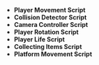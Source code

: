 * **Player Movement Script**
* **Collision Detector Script**
* **Camera Controller Script**
* **Player Rotation Script**
* **Player Life Script**
* **Collecting Items Script**
* **Platform Movement Script**
